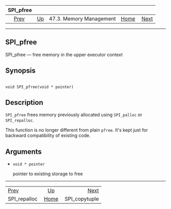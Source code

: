 <!--?xml version="1.0" encoding="UTF-8" standalone="no"?-->

|                SPI\_pfree                |                                                 |                         |                                                       |                                                 |
| :--------------------------------------: | :---------------------------------------------- | :---------------------: | ----------------------------------------------------: | ----------------------------------------------: |
| [Prev](spi-realloc.html "SPI_repalloc")  | [Up](spi-memory.html "47.3. Memory Management") | 47.3. Memory Management | [Home](index.html "PostgreSQL 17devel Documentation") |  [Next](spi-spi-copytuple.html "SPI_copytuple") |

***



## SPI\_pfree

SPI\_pfree — free memory in the upper executor context

## Synopsis

```

void SPI_pfree(void * pointer)
```

## Description

`SPI_pfree` frees memory previously allocated using `SPI_palloc` or `SPI_repalloc`.

This function is no longer different from plain `pfree`. It's kept just for backward compatibility of existing code.

## Arguments

*   `void * pointer`

    pointer to existing storage to free

***

|                                          |                                                       |                                                 |
| :--------------------------------------- | :---------------------------------------------------: | ----------------------------------------------: |
| [Prev](spi-realloc.html "SPI_repalloc")  |    [Up](spi-memory.html "47.3. Memory Management")    |  [Next](spi-spi-copytuple.html "SPI_copytuple") |
| SPI\_repalloc                            | [Home](index.html "PostgreSQL 17devel Documentation") |                                  SPI\_copytuple |
